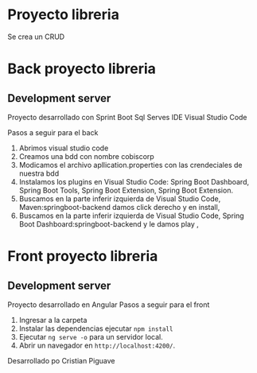 # Proyecto libreria

Se crea un CRUD
# Back proyecto libreria
## Development server
Proyecto desarrollado con
Sprint Boot 
Sql Serves
IDE Visual Studio Code

Pasos  a seguir para el back
1.  Abrimos visual studio code
2.  Creamos una bdd con nombre cobiscorp
3.  Modicamos el archivo apllication.properties con las crendeciales de nuestra bdd
4.  Instalamos los plugins en Visual Studio Code: 
Spring Boot Dashboard,
Spring Boot Tools,
Spring Boot Extension,
Spring Boot Extension.
5.  Buscamos en la parte inferir izquierda de Visual Studio Code, Maven:springboot-backend damos click derecho y en install, 
6.  Buscamos en la parte inferir izquierda de Visual Studio Code, Spring Boot Dashboard:springboot-backend y le damos play , 

# Front proyecto libreria
## Development server
Proyecto desarrollado en Angular 
Pasos  a seguir para el front 
1.  Ingresar a la carpeta
2.  Instalar las dependencias ejecutar  `npm install`
3.  Ejecutar `ng serve -o` para un servidor local. 
4.  Abrir un navegador en  `http://localhost:4200/`. 


Desarrollado po Cristian Piguave
